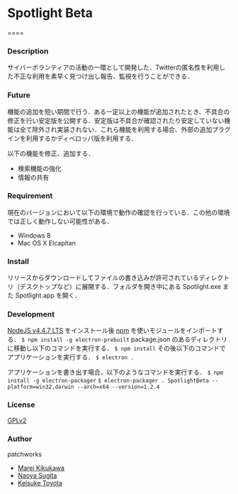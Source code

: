 # Spotlight Beta
====

### Description
サイバーボランティアの活動の一環として開発した．Twitterの匿名性を利用した不正な利用を素早く見つけ出し報告、監視を行うことができる．

### Future
機能の追加を短い期間で行う．ある一定以上の機能が追加されたとき、不具合の修正を行い安定版を公開する．安定版は不具合が確認されたり安定していない機能は全て除外され実装されない．これら機能を利用する場合、外部の追加プラグインを利用するかディベロッパ版を利用する．

以下の機能を修正、追加する．
- 検索機能の強化
- 情報の共有

### Requirement
現在のバージョンにおいて以下の環境で動作の確認を行っている．この他の環境では正しく動作しない可能性がある．

- Windows 8
- Mac OS X Elcapitan

### Install
リリースからダウンロードしてファイルの書き込みが許可されているディレクトリ（デスクトップなど）に展開する．フォルダを開き中にある Spotlight.exe また Spotlight.app を開く．

### Development
[NodeJS v4.4.7 LTS](https://nodejs.org/en/) をインストール後 [npm](https://www.npmjs.com) を使いモジュールをインポートする．
`$ npm install -g electron-prebuilt`
package.json のあるディレクトリに移動し以下のコマンドを実行する．
`$ npm install`
その後以下のコマンドでアプリケーションを実行する．
`$ electron .`

アプリケーションを書き出す場合、以下のようなコマンドを実行する．
`$ npm install -g electron-packager`
`$ electron-packager . SpotlightBeta --platform=win32,darwin --arch=x64 --version=1.2.4`

### License
[GPLv2](https://www.gnu.org/licenses/old-licenses/gpl-2.0.ja.html)

### Author
patchworks

- [Marei Kikukawa](https://github.com/calmery)
- [Naoya Sugita](https://github.com/naoyasugita)
- [Keisuke Toyota](https://github.com/KeisukeToyota)
